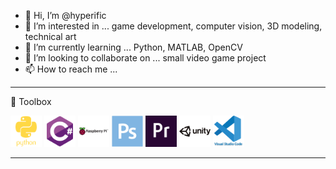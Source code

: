 - 👋 Hi, I’m @hyperific
- 👀 I’m interested in ... game development, computer vision, 3D modeling, technical art
- 🌱 I’m currently learning ... Python, MATLAB, OpenCV
- 💞️ I’m looking to collaborate on ... small video game project
- 📫 How to reach me ...

--------

🧰 Toolbox

<img src="https://github.com/devicons/devicon/blob/master/icons/python/python-plain-wordmark.svg" alt="Python Logo" width="50" height="50"/> 
<img src="https://github.com/devicons/devicon/blob/master/icons/csharp/csharp-original.svg" alt="C# Logo" width="50" height="50"/> 
<img src="https://github.com/devicons/devicon/blob/master/icons/raspberrypi/raspberrypi-original-wordmark.svg" alt="Raspberry Pi Logo" width="50" height="50"/> 
<img src="https://github.com/devicons/devicon/blob/master/icons/photoshop/photoshop-plain.svg" alt="Photoshop Logo" width="50" height="50"/> 
<img src="https://github.com/devicons/devicon/blob/master/icons/premierepro/premierepro-plain.svg" alt="Premiere Pro Logo" width="50" height="50"/> 
<img src="https://github.com/devicons/devicon/blob/master/icons/unity/unity-original-wordmark.svg" alt="Unity Logo" width="50" height="50"/> 
<img src="https://github.com/devicons/devicon/blob/master/icons/vscode/vscode-original-wordmark.svg" alt="VS Code Logo" width="50" height="50"/> 




--------
